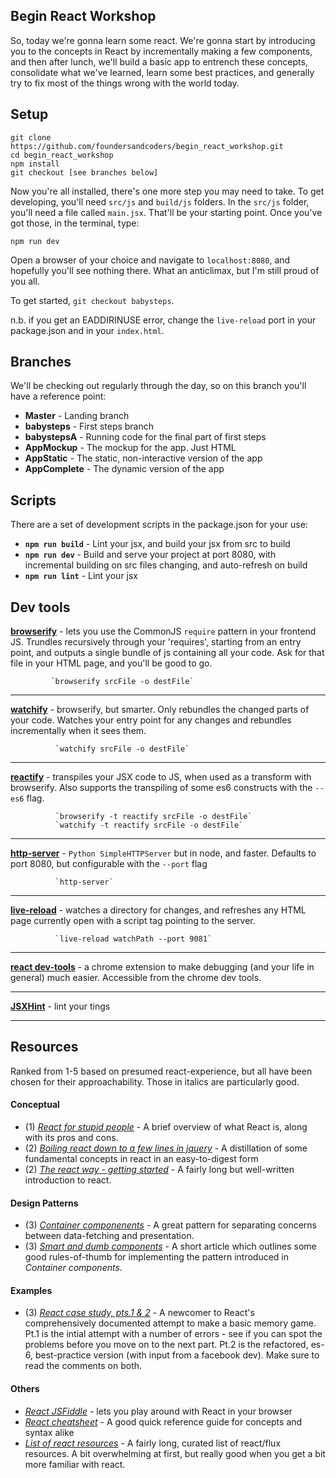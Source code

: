 ## Begin React Workshop

So, today we're gonna learn some react.
We're gonna start by introducing you to the concepts in React by incrementally making a few components, and then after lunch, we'll build a basic app to entrench these concepts, consolidate what we've learned, learn some best practices, and generally try to fix most of the things wrong with the world today.

## Setup

```
git clone https://github.com/foundersandcoders/begin_react_workshop.git
cd begin_react_workshop
npm install
git checkout [see branches below]
```
Now you're all installed, there's one more step you may need to take. To get developing, you'll need `src/js` and `build/js` folders. In the `src/js` folder, you'll need a file called `main.jsx`. That'll be your starting point. Once you've got those, in the terminal, type:
```
npm run dev
```
Open a browser of your choice and navigate to `localhost:8080`, and hopefully you'll see nothing there. What an anticlimax, but I'm still proud of you all.  

To get started, `git checkout babysteps`.

n.b. if you get an EADDIRINUSE error, change the `live-reload` port in your package.json and in your `index.html`.

## Branches
We'll be checking out regularly through the day, so on this branch you'll have a reference point:  
* __Master__ - Landing branch  
* __babysteps__ - First steps branch  
* __babystepsA__ - Running code for the final part of first steps  
* __AppMockup__ - The mockup for the app. Just HTML  
* __AppStatic__ - The static, non-interactive version of the app  
* __AppComplete__ - The dynamic version of the app  

## Scripts
There are a set of development scripts in the package.json for your use:
* __`npm run build`__ - Lint your jsx, and build your jsx from src to build
* __`npm run dev`__ - Build and serve your project at port 8080, with incremental building on src files changing, and auto-refresh on build
* __`npm run lint`__ - Lint your jsx


## Dev tools

[__browserify__](http://browserify.org/) - lets you use the CommonJS `require` pattern in your frontend JS.
Trundles recursively through your 'requires', starting from an entry point, and outputs a single bundle of js containing all your code. Ask for that file in your HTML page, and you'll be good to go.

             `browserify srcFile -o destFile`

---
[__watchify__](https://www.npmjs.com/package/watchify) - browserify, but smarter. Only rebundles the changed parts of your
code.
             Watches your entry point for any changes and rebundles incrementally when it sees them.

              `watchify srcFile -o destFile`

---
[__reactify__](https://www.npmjs.com/package/reactify) - transpiles your JSX code to JS, when used as a transform with browserify. Also supports the transpiling of some es6 constructs with the `--es6` flag.

              `browserify -t reactify srcFile -o destFile`
              `watchify -t reactify srcFile -o destFile`

---
[__http-server__](https://www.npmjs.com/package/http-server) - `Python SimpleHTTPServer` but in node, and faster. Defaults to port 8080, but configurable with the `--port` flag

              `http-server`

---
[__live-reload__](https://www.npmjs.com/package/live-reload) - watches a directory for changes, and refreshes any HTML page currently open with a script tag pointing to the server.

              `live-reload watchPath --port 9081`

---
[__react dev-tools__](https://chrome.google.com/webstore/detail/react-developer-tools/fmkadmapgofadopljbjfkapdkoienihi) - a chrome extension to make debugging (and your life in general) much easier. Accessible from the chrome dev tools.

---
__[JSXHint](https://github.com/STRML/JSXHint/)__ - lint your tings

---

## Resources
Ranked from 1-5 based on presumed react-experience, but all have been chosen for their approachability. Those in italics are particularly good.
#### Conceptual
* (1) _[React for stupid people](http://blog.andrewray.me/reactjs-for-stupid-people/)_ - A brief overview of what React is, along with its pros and cons.
* (2) _[Boiling react down to a few lines in jquery](http://hackflow.com/blog/2015/03/08/boiling-react-down-to-few-lines-in-jquery/)_ - A distillation of some fundamental concepts in react in an easy-to-digest form
* (2) _[The react way - getting started](http://blog.risingstack.com/the-react-way-getting-started-tutorial/)_ - A fairly long but well-written introduction to react. 

#### Design Patterns
* (3) _[Container componenents](https://medium.com/@learnreact/container-components-c0e67432e005)_ - A great pattern for separating concerns between data-fetching and presentation.
* (3) _[Smart and dumb components](https://medium.com/@dan_abramov/smart-and-dumb-components-7ca2f9a7c7d0)_ - A short article which outlines some good rules-of-thumb for implementing the pattern introduced in _Container components_. 

#### Examples
* (3) _[React case study, pts.1 & 2](http://blog.krawaller.se/posts/a-react-js-case-study/)_ - A newcomer to React's comprehensively documented attempt to make a basic memory game. Pt.1 is the intial attempt with a number of errors - see if you can spot the problems before you move on to the next part. Pt.2 is the refactored, es-6, best-practice version (with input from a facebook dev). Make sure to read the comments on both.  

#### Others
* _[React JSFiddle](http://jsfiddle.net/reactjs/69z2wepo/)_ - lets you play around with React in your browser
* _[React cheatsheet](http://ricostacruz.com/cheatsheets/react.html)_ - A good quick reference guide for concepts and syntax alike
* _[List of react resources](https://github.com/enaqx/awesome-react)_ - A fairly long, curated list of react/flux resources. A bit overwhelming at first, but really good when you get a bit more familiar with react.
